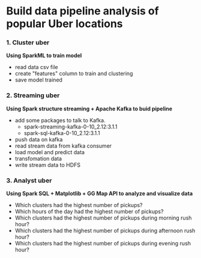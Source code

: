 # Build data pipeline analysis of popular Uber locations
### 1. Cluster uber
**Using SparkML to train model**
- read data csv file 
- create "features" column to train and clustering
- save model trained
### 2. Streaming uber
**Using Spark structure streaming + Apache Kafka to buid pipeline**
- add some packages to talk to Kafka.
  - spark-streaming-kafka-0-10_2.12:3.1.1
  - spark-sql-kafka-0-10_2.12:3.1.1
- push data on kafka
- read stream data from kafka consumer
- load model and predict data
- transfomation data
- write stream data to HDFS
### 3. Analyst uber
**Using Spark SQL + Matplotlib + GG Map API to analyze and visualize data**
- Which clusters had the highest number of pickups?
- Which hours of the day had the highest number of pickups?
- Which clusters had the highest number of pickups during morning rush hour?
- Which clusters had the highest number of pickups during afternoon rush hour?
- Which clusters had the highest number of pickups during evening rush hour?
